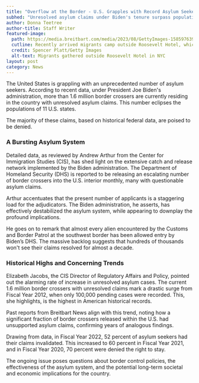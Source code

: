 ```yaml
---
title: "Overflow at the Border - U.S. Grapples with Record Asylum Seekers"
subhed: "Unresolved asylum claims under Biden's tenure surpass populations of 11 states."
author: Donna Teetree
author-title: Staff Writer
featured-image: 
  path: https://media.breitbart.com/media/2023/08/GettyImages-1585976391-640x480.jpg
  cutline: Recently arrived migrants camp outside Roosevelt Hotel, which serves as a reception center, in New York City on August 01, 2023.
  credit: Spencer Platt/Getty Images
  alt-text: Migrants gathered outside Roosevelt Hotel in NYC
layout: post
category: News
---
```


The United States is grappling with an unprecedented number of asylum seekers. According to recent data, under President Joe Biden's administration, more than 1.6 million border crossers are currently residing in the country with unresolved asylum claims. This number eclipses the populations of 11 U.S. states.

The majority of these claims, based on historical federal data, are poised to be denied.

### A Bursting Asylum System

Detailed data, as reviewed by Andrew Arthur from the Center for Immigration Studies (CIS), has shed light on the extensive catch and release network implemented by the Biden administration. The Department of Homeland Security (DHS) is reported to be releasing an escalating number of border crossers into the U.S. interior monthly, many with questionable asylum claims.

Arthur accentuates that the present number of applicants is a staggering load for the adjudicators. The Biden administration, he asserts, has effectively destabilized the asylum system, while appearing to downplay the profound implications.

He goes on to remark that almost every alien encountered by the Customs and Border Patrol at the southwest border has been allowed entry by Biden’s DHS. The massive backlog suggests that hundreds of thousands won't see their claims resolved for almost a decade.

### Historical Highs and Concerning Trends

Elizabeth Jacobs, the CIS Director of Regulatory Affairs and Policy, pointed out the alarming rate of increase in unresolved asylum cases. The current 1.6 million border crossers with unresolved claims mark a drastic surge from Fiscal Year 2012, when only 100,000 pending cases were recorded. This, she highlights, is the highest in American historical records.

Past reports from Breitbart News align with this trend, noting how a significant fraction of border crossers released within the U.S. had unsupported asylum claims, confirming years of analogous findings.

Drawing from data, in Fiscal Year 2022, 52 percent of asylum seekers had their claims invalidated. This increased to 60 percent in Fiscal Year 2021, and in Fiscal Year 2020, 70 percent were denied the right to stay.

The ongoing issue poses questions about border control policies, the effectiveness of the asylum system, and the potential long-term societal and economic implications for the country.

